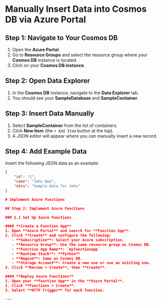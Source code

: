# Manually Insert Data into Cosmos DB via Azure Portal

## Step 1: Navigate to Your Cosmos DB

1. Open the **Azure Portal**.
2. Go to **Resource Groups** and select the resource group where your **Cosmos DB** instance is located.
3. Click on your **Cosmos DB instance**.

## Step 2: Open Data Explorer

1. In the **Cosmos DB** instance, navigate to the **Data Explorer** tab.
2. You should see your **SampleDatabase** and **SampleContainer**.

## Step 3: Insert Data Manually

1. Select **SampleContainer** from the list of containers.
2. Click **New Item** (the `+ Add Item` button at the top).
3. A JSON editor will appear where you can manually insert a new record.

## Step 4: Add Example Data

Insert the following JSON data as an example:

```json
{
    "id": "1",
    "name": "John Doe",
    "data": "Sample data for John"
}

# Implement Azure Functions

## Step 2: Implement Azure Functions

### 2.1 Set Up Azure Functions

#### **Create a Function App**
1. Open **Azure Portal** and search for **Function App**.
2. Click **Create** and configure the following:
   - **Subscription**: Select your Azure subscription.
   - **Resource Group**: Use the same resource group as Cosmos DB.
   - **Function App Name**: `myfunctionapp`
   - **Runtime Stack**: **Python**
   - **Region**: Same as Cosmos DB.
   - **Storage Account**: Create a new one or use an existing one.
3. Click **Review + Create**, then **Create**.

#### **Deploy Azure Functions**
1. Open your **Function App** in the **Azure Portal**.
2. Click **Functions > Create**.
3. Select **HTTP Trigger** for each function.

---



